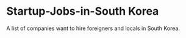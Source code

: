 # Startup-Jobs-in-South Korea
A list of companies want to hire foreigners and locals in South Korea. 
